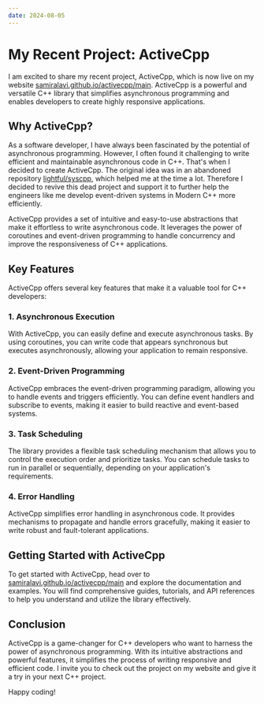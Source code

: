 ```yaml
---
date: 2024-08-05
---
```


# My Recent Project: ActiveCpp

I am excited to share my recent project, ActiveCpp, which is now live on my website [samiralavi.github.io/activecpp/main](https://samiralavi.github.io/activecpp/main/). ActiveCpp is a powerful and versatile C++ library that simplifies asynchronous programming and enables developers to create highly responsive applications.

<!-- more -->

## Why ActiveCpp?

As a software developer, I have always been fascinated by the potential of asynchronous programming. However, I often found it challenging to write efficient and maintainable asynchronous code in C++. That's when I decided to create ActiveCpp. The original idea was in an abandoned repository [lightful/syscpp](https://github.com/lightful/syscpp), which helped me at the time a lot. Therefore I decided to revive this dead project and support it to further help the engineers like me develop event-driven systems in Modern C++ more efficiently.

ActiveCpp provides a set of intuitive and easy-to-use abstractions that make it effortless to write asynchronous code. It leverages the power of coroutines and event-driven programming to handle concurrency and improve the responsiveness of C++ applications.

## Key Features

ActiveCpp offers several key features that make it a valuable tool for C++ developers:

### 1. Asynchronous Execution

With ActiveCpp, you can easily define and execute asynchronous tasks. By using coroutines, you can write code that appears synchronous but executes asynchronously, allowing your application to remain responsive.

### 2. Event-Driven Programming

ActiveCpp embraces the event-driven programming paradigm, allowing you to handle events and triggers efficiently. You can define event handlers and subscribe to events, making it easier to build reactive and event-based systems.

### 3. Task Scheduling

The library provides a flexible task scheduling mechanism that allows you to control the execution order and prioritize tasks. You can schedule tasks to run in parallel or sequentially, depending on your application's requirements.

### 4. Error Handling

ActiveCpp simplifies error handling in asynchronous code. It provides mechanisms to propagate and handle errors gracefully, making it easier to write robust and fault-tolerant applications.

## Getting Started with ActiveCpp

To get started with ActiveCpp, head over to [samiralavi.github.io/activecpp/main](https://samiralavi.github.io/activecpp/main/) and explore the documentation and examples. You will find comprehensive guides, tutorials, and API references to help you understand and utilize the library effectively.

## Conclusion

ActiveCpp is a game-changer for C++ developers who want to harness the power of asynchronous programming. With its intuitive abstractions and powerful features, it simplifies the process of writing responsive and efficient code. I invite you to check out the project on my website and give it a try in your next C++ project.

Happy coding!
